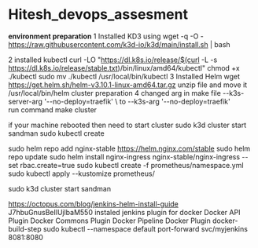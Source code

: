 # Hitesh_devops_assesment
**environment preparation**
1 Installed KD3 using wget -q -O - https://raw.githubusercontent.com/k3d-io/k3d/main/install.sh | bash

2 installed kubectl 
   curl -LO "https://dl.k8s.io/release/$(curl -L -s https://dl.k8s.io/release/stable.txt)/bin/linux/amd64/kubectl"
   chmod +x ./kubectl
   sudo mv ./kubectl /usr/local/bin/kubectl
3  Installed Helm
   wget https://get.helm.sh/helm-v3.10.1-linux-amd64.tar.gz
   unzip file
  and move it  /usr/local/bin/helm
cluster preparation
4 changed arg in make file  --k3s-server-arg '--no-deploy=traefik' \   to  --k3s-arg '--no-deploy=traefik' \
 run command   make cluster


if your machine rebooted then need to start cluster 
sudo k3d  cluster start sandman
sudo kubectl create  

sudo helm repo add nginx-stable https://helm.nginx.com/stable
sudo helm repo update
sudo helm install nginx-ingress nginx-stable/nginx-ingress --set rbac.create=true
sudo kubectl create -f prometheus/namespace.yml
sudo kubectl apply --kustomize prometheus/

sudo k3d  cluster start sandman





https://octopus.com/blog/jenkins-helm-install-guide
J7hbuGnusBeIlUjlbaM550
instaled jenkins plugin for docker Docker API Plugin
Docker Commons Plugin
Docker Pipeline
Docker Plugin
docker-build-step
sudo kubectl --namespace default port-forward svc/myjenkins 8081:8080 
